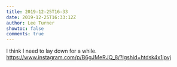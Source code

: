 ```yaml
---
title: 2019-12-25T16-33
date: 2019-12-25T16:33:12Z
author: Lee Turner
showtoc: false
comments: true
---
```


I think I need to lay down for a while. https://www.instagram.com/p/B6gJMeRJQ_8/?igshid=htdsk4x1ipvj

